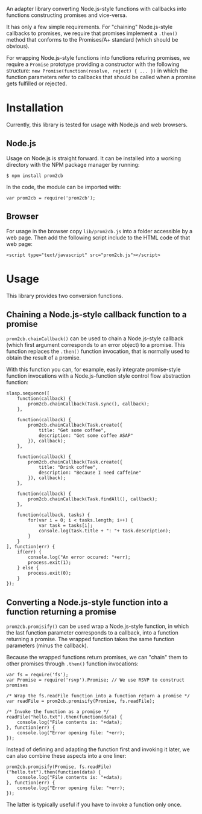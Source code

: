 An adapter library converting Node.js-style functions with callbacks into
functions constructing promises and vice-versa.

It has only a few simple requirements. For "chaining" Node.js-style callbacks to
promises, we require that promises implement a `.then()` method that conforms to
the Promises/A+ standard (which should be obvious).

For wrapping Node.js-style functions into functions returing promises, we
require a `Promise` prototype providing a constructor with the following
structure: `new Promise(function(resolve, reject) { ... })` in which the function
parameters refer to callbacks that should be called when a promise gets fulfilled
or rejected.

Installation
============
Currently, this library is tested for usage with Node.js and web browsers.

Node.js
-------
Usage on Node.js is straight forward. It can be installed into a working
directory with the NPM package manager by running:

    $ npm install prom2cb

In the code, the module can be imported with:

    var prom2cb = require('prom2cb');

Browser
-------
For usage in the browser copy `lib/prom2cb.js` into a folder accessible by a web
page. Then add the following script include to the HTML code of that web page:

    <script type="text/javascript" src="prom2cb.js"></script>

Usage
=====
This library provides two conversion functions.

Chaining a Node.js-style callback function to a promise
-------------------------------------------------------
`prom2cb.chainCallback()` can be used to chain a Node.js-style callback (which
first argument corresponds to an error object) to a promise. This function
replaces the `.then()` function invocation, that is normally used to obtain the
result of a promise.

With this function you can, for example, easily integrate promise-style function
invocations with a Node.js-function style control flow abstraction function:

    slasp.sequence([
        function(callback) {
            prom2cb.chainCallback(Task.sync(), callback);
        },
        
        function(callback) {
            prom2cb.chainCallback(Task.create({
                title: "Get some coffee",
                description: "Get some coffee ASAP"
            }), callback);
        },
        
        function(callback) {
            prom2cb.chainCallback(Task.create({
                title: "Drink coffee",
                description: "Because I need caffeine"
            }), callback);
        },
        
        function(callback) {
            prom2cb.chainCallback(Task.findAll(), callback);
        },
        
        function(callback, tasks) {
            for(var i = 0; i < tasks.length; i++) {
                var task = tasks[i];
                console.log(task.title + ": "+ task.description);
            }
        }
    ], function(err) {
        if(err) {
            console.log("An error occured: "+err);
            process.exit(1);
        } else {
            process.exit(0);
        }
    });

Converting a Node.js-style function into a function returning a promise
-----------------------------------------------------------------------
`prom2cb.promisify()` can be used wrap a Node.js-style function, in which the
last function parameter corresponds to a callback, into a function returning a
promise. The wrapped function takes the same function parameters (minus the
callback).

Because the wrapped functions return promises, we can "chain" them to other
promises through `.then()` function invocations:

    var fs = require('fs');
    var Promise = require('rsvp').Promise; // We use RSVP to construct promises
    
    /* Wrap the fs.readFile function into a function return a promise */
    var readFile = prom2cb.promisify(Promise, fs.readFile); 
    
    /* Invoke the function as a promise */
    readFile("hello.txt").then(function(data) {
        console.log("File contents is: "+data);
    }, function(err) {
        console.log("Error opening file: "+err);
    });

Instead of defining and adapting the function first and invoking it later, we
can also combine these aspects into a one liner:

    prom2cb.promisify(Promise, fs.readFile)("hello.txt").then(function(data) {
        console.log("File contents is: "+data);
    }, function(err) {
        console.log("Error opening file: "+err);
    });

The latter is typically useful if you have to invoke a function only once.
